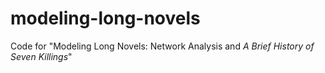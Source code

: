 # modeling-long-novels
Code for "Modeling Long Novels: Network Analysis and *A Brief History of Seven Killings*"
